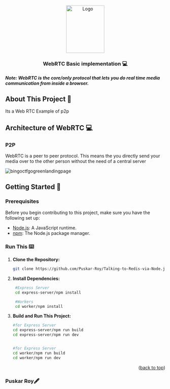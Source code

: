 <a name="readme-top"></a>

<br />
<div align="center">
  
 
<a href="https://github.com/Puskar-Roy/Attendance-System---Backend">
    <img src="https://webrtc.github.io/webrtc-org/assets/images/webrtc-logo-vert-retro-255x305.png" alt="Logo" width="120" height="150">
  </a>
  
<h3 align="center">WebRTC Basic implementation 💻 </h3>
  
</div>

##### Note: _WebRTC is the core/only protocol that lets you do real time media communication from inside a browser._

## About This Project 🌟

Its a Web RTC Example of p2p

## Architecture of WebRTC 💻

### P2P

WebRTC is a peer to peer protocol. This means the you directly send your media over to the other person without the need of a central server


![bingoctfgogreenlandingpage](./assets/Leetcode-System.png)


## Getting Started 🚀

### Prerequisites

Before you begin contributing to this project, make sure you have the following set up:

- [Node.js](https://nodejs.org/): A JavaScript runtime.
- [npm](https://www.npmjs.com/): The Node.js package manager.

### Run This ⌨️

1. **Clone the Repository:**
   ```bash
   git clone https://github.com/Puskar-Roy/Talking-to-Redis-via-Node.js
   ```
2. **Install Dependencies:**
   ```bash
    #Express Server
    cd express-server/npm install

    #Workers
    cd worker/npm install
   ```

3. **Build and Run This Project:**

   ```bash
   #for Express Server
   cd express-server/npm run build
   cd express-server/npm run dev


   #for Express Server
   cd worker/npm run build
   cd worker/npm run dev
   ```



<p align="right">(<a href="#readme-top">back to top</a>)</p>

### Puskar Roy🖋️
